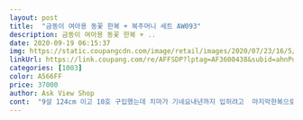 ```yaml
---
layout: post 
title:  "금동이 여아용 동꽃 한복 + 복주머니 세트 AW093" 
description: 금동이 여아용 동꽃 한복 + ..
date: 2020-09-19 06:15:37 
img: https://static.coupangcdn.com/image/retail/images/2020/07/23/16/5/9fa64d8f-ed18-47e3-bfb1-3e547755f697.jpg 
linkUrl: https://link.coupang.com/re/AFFSDP?lptag=AF3600438&subid=ahnPublicAsk&pageKey=1890397655&itemId=3212046906&vendorItemId=71199373034&traceid=V0-113-aca6b0361f4de20e 
categories: [1003] 
color: A566FF 
price: 37000 
author: Ask View Shop 
cont:  "9살 124cm 이고 10호 구입했는데 치마가 기네요내년까지 입히려고  마지막한복으로 산거라치마는 좀 길지만 저고리는 얼추 맞습니다아이가 직접 고른거라 만족합니다^^<br/>다만속이훤히 보이네요<br/>속치마사서 입혔어요<br/>예뻐요<br/>옷은 이쁜데 치마속이 다보이네요 속치마꼭 사서입어야될듯합니다<br/>" 
---
```

